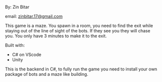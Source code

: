 By: Zin Bitar

email: zinbitar.17@gmail.com

This game is a maze. You spawn in a room, you need to find the exit while staying out of the line of sight of the bots.
If they see you they will chase you. You only have 3 minutes to make it to the exit.

Built with: 
- C# on VScode
- Unity

This is the backend in C#, to fully run the game you need to install your own package of bots and a maze like building.
